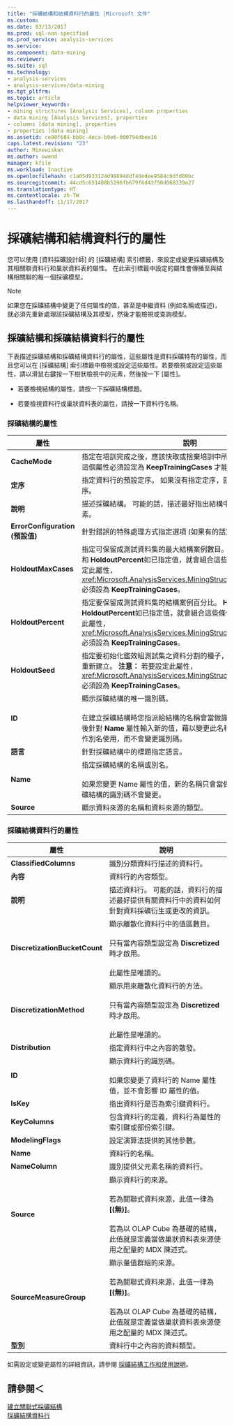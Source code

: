 ```yaml
---
title: "採礦結構和結構資料行的屬性 |Microsoft 文件"
ms.custom: 
ms.date: 03/13/2017
ms.prod: sql-non-specified
ms.prod_service: analysis-services
ms.service: 
ms.component: data-mining
ms.reviewer: 
ms.suite: sql
ms.technology:
- analysis-services
- analysis-services/data-mining
ms.tgt_pltfrm: 
ms.topic: article
helpviewer_keywords:
- mining structures [Analysis Services], column properties
- data mining [Analysis Services], properties
- columns [data mining], properties
- properties [data mining]
ms.assetid: ce90f684-bb8c-4eca-b9e6-000794dbee16
caps.latest.revision: "23"
author: Minewiskan
ms.author: owend
manager: kfile
ms.workload: Inactive
ms.openlocfilehash: c1a05d933124d98894ddf40edee9584c0dfd89bc
ms.sourcegitcommit: 44cd5c651488b5296fb679f6d43f50d068339a27
ms.translationtype: HT
ms.contentlocale: zh-TW
ms.lasthandoff: 11/17/2017
---
```

# <a name="properties-for-mining-structure-and-structure-columns"></a>採礦結構和結構資料行的屬性
  您可以使用 [資料採礦設計師] 的 [採礦結構] 索引標籤，來設定或變更採礦結構及其相關聯資料行和巢狀資料表的屬性。 在此索引標籤中設定的屬性會傳播至與結構相關聯的每一個採礦模型。  
  
> [!NOTE]  
>  如果您在採礦結構中變更了任何屬性的值，甚至是中繼資料 (例如名稱或描述)，就必須先重新處理該採礦結構及其模型，然後才能檢視或查詢模型。  
  
## <a name="properties-of-mining-structures-and-mining-structure-columns"></a>採礦結構和採礦結構資料行的屬性  
 下表描述採礦結構和採礦結構資料行的屬性，這些屬性是資料採礦特有的屬性，而且您可以在 [採礦結構] 索引標籤中檢視或設定這些屬性。若要檢視或設定這些屬性，請以滑鼠右鍵按一下樹狀檢視中的元素，然後按一下 [屬性]。  
  
-   若要檢視結構的屬性，請按一下採礦結構標題。  
  
-   若要檢視資料行或巢狀資料表的屬性，請按一下資料行名稱。  
  
### <a name="properties-of-the-mining-structure"></a>採礦結構的屬性  
  
|屬性|說明|  
|--------------|-----------------|  
|**CacheMode**|指定在培訓完成之後，應該快取或捨棄培訓中所使用的案例。 **注意：**  這個屬性必須設定為 **KeepTrainingCases** 才能啟用鑽研和鑑效組。|  
|**定序**|指定資料行的預設定序。 如果沒有指定定序，就會使用伺服器的定序。|  
|**說明**|描述採礦結構。 可能的話，描述最好指出結構中資料的用途和構成要素。|  
|**ErrorConfiguration (預設值)**|針對錯誤的特殊處理方式指定選項 (如果有的話)。|  
|**HoldoutMaxCases**|指定可保留成測試資料集的最大結構案例數目。  **HoldoutMaxCases** 和 **HoldoutPercent**如已指定值，就會組合這些條件。 **注意：**  若要設定此屬性， <xref:Microsoft.AnalysisServices.MiningStructure.CacheMode%2A> 必須設為 **KeepTrainingCases**。|  
|**HoldoutPercent**|指定要保留成測試資料集的結構案例百分比。 **HoldoutMaxCases** 和 **HoldoutPercent**如已指定值，就會組合這些條件。 **注意：**  若要設定此屬性， <xref:Microsoft.AnalysisServices.MiningStructure.CacheMode%2A> 必須設為 **KeepTrainingCases**。|  
|**HoldoutSeed**|指定要初始化鑑效組測試集之資料分割的種子，以便確保測試資料集可重新建立。 **注意：**  若要設定此屬性， <xref:Microsoft.AnalysisServices.MiningStructure.CacheMode%2A> 必須設為 **KeepTrainingCases**。|  
|**ID**|顯示採礦結構的唯一識別碼。<br /><br /> 在建立採礦結構時您指派給結構的名稱會當做識別碼使用。 如果您之後針對 **Name** 屬性輸入新的值，藉以變更此名稱，則新的名稱只會當作別名使用，而不會變更識別碼。|  
|**語言**|針對採礦結構中的標題指定語言。|  
|**Name**|指定採礦結構的名稱或別名。<br /><br /> 如果您變更 Name 屬性的值，新的名稱只會當做標題或別名使用。採礦結構的識別碼不會變更。|  
|**Source**|顯示資料來源的名稱和資料來源的類型。|  
  
### <a name="properties-of-the-mining-structure-columns"></a>採礦結構資料行的屬性  
  
|屬性|說明|  
|--------------|-----------------|  
|**ClassifiedColumns**|識別分類資料行描述的資料行。|  
|**內容**|資料行的內容類型。|  
|**說明**|描述資料行。 可能的話，資料行的描述最好提供有關資料行中的資料如何針對資料採礦衍生或更改的資訊。|  
|**DiscretizationBucketCount**|顯示離散化資料行中的值區數目。<br /><br /> 只有當內容類型設定為 **Discretized**時才啟用。<br /><br /> 此屬性是唯讀的。|  
|**DiscretizationMethod**|顯示用來離散化資料行的方法。<br /><br /> 只有當內容類型設定為 **Discretized**時才啟用。<br /><br /> 此屬性是唯讀的。|  
|**Distribution**|指定資料行中之內容的散發。|  
|**ID**|顯示資料行的識別碼。<br /><br /> 如果您變更了資料行的 Name 屬性值，並不會影響 ID 屬性的值。|  
|**IsKey**|指出資料行是否為索引鍵資料行。|  
|**KeyColumns**|包含資料行的定義，資料行為屬性的索引鍵或部份索引鍵。|  
|**ModelingFlags**|設定演算法提供的其他參數。|  
|**Name**|資料行的名稱。|  
|**NameColumn**|識別提供父元素名稱的資料行。|  
|**Source**|顯示資料行的來源。<br /><br /> 若為關聯式資料來源，此值一律為 **[(無)]**。<br /><br /> 若為以 OLAP Cube 為基礎的結構，此值就是定義當做巢狀資料表來源使用之配量的 MDX 陳述式。|  
|**SourceMeasureGroup**|顯示量值群組的來源。<br /><br /> 若為關聯式資料來源，此值一律為 **[(無)]**。<br /><br /> 若為以 OLAP Cube 為基礎的結構，此值就是定義當做巢狀資料表來源使用之配量的 MDX 陳述式。|  
|**型別**|資料行中之內容的資料類型。|  
  
 如需設定或變更屬性的詳細資訊，請參閱 [採礦結構工作和使用說明](../../analysis-services/data-mining/mining-structure-tasks-and-how-tos.md)。  
  
## <a name="see-also"></a>請參閱＜  
 [建立關聯式採礦結構](../../analysis-services/data-mining/create-a-relational-mining-structure.md)   
 [採礦結構資料行](../../analysis-services/data-mining/mining-structure-columns.md)  
  
  
